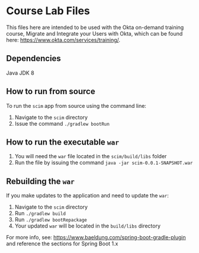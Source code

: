 # Course Lab Files

This files here are intended to be used with the Okta on-demand training course, Migrate and Integrate your Users with Okta, which can be found here: https://www.okta.com/services/training/.

## Dependencies
Java JDK 8

## How to run from source

To run the `scim` app from source using the command line:

1. Navigate to the `scim` directory
2. Issue the command `./gradlew bootRun`

## How to run the executable `war`
1. You will need the `war` file located in the `scim/build/libs` folder
2. Run the file by issuing the command `java -jar scim-0.0.1-SNAPSHOT.war`

## Rebuilding the `war`
If you make updates to the application and need to update the `war`:
1. Navigate to the `scim` directory
2. Run `./gradlew build`
3. Run `./gradlew bootRepackage`
4. Your updated `war` will be located in the `build/libs` directory

For more info, see: https://www.baeldung.com/spring-boot-gradle-plugin and 
reference the sections for Spring Boot 1.x
